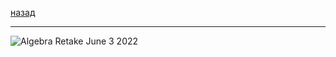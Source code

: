 [назад](algem.md)
***
![Algebra Retake June 3 2022](https://github.com/user-attachments/assets/e812f43d-d75e-49ca-9c62-c1c9579b44d6)
